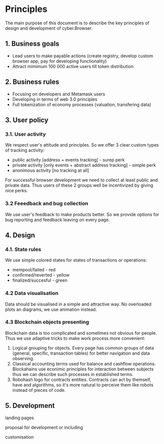 
# Principles

The main purpose of this document is to describe the key principles of design and development of cyber.Browser.



## 1. Business goals

- Lead users to make payable actions (create registry, develop custom browser app, pay for developing functionality)
- Attract mimimum 100 000 active users till token distribution



## 2. Business rules

- Focusing on developers and Metamask users
- Developing in terms of web 3.0 principles
- Full tokenization of economy processes (valuation, transfering data)



## 3. User policy

### 3.1. User activity

We respect user's attitude and principles. So we offer 3 clear custom types of tracking activity:

- public activity [address + events tracking] - surep perk
- private activity [only events + abstract address tracking] - simple perk
- anonimous activity [no tracking at all]

For successful browser development we need to collect at least public and private data. Thus users of these 2 groups well be incentivized by giving nice perks.

### 3.2 Feeedback and bug collection

We use user's feedback to make products better. So we provide options for bug reporting and feedback leaving on every page.



## 4. Design 

### 4.1. State rules

We use simple colored states for states of transactions or operations:

- mempool/failed - red
- confirmed/reverted - yellow
- finalized/succesful - green

### 4.2 Data visualisation

Data should be visualised in a simple and attractive way. No overloaded plots an diagrams, we use animation instead.

### 4.3 Blockchain objects presenting

Blockchain data is too complicated and sometimes not obvious for people. Thus we use adaptive tricks to make work process more convenient:

1. Logical grouping for objects. Every page has common groups of data (general, specific, transaction tables) for better navigation and data observing.
2. Classical accounting terms used for balance and cashflow operations. Blockahains use econimic principles for interaction between subjects thus we can describe such processes in established terms.
3. Robohash logo for contracts entities. Contracts can act by themself, have and algorithms, so it's more natural to perceive them like robots instead of pieces of code. 


## 5. Development




landing pages

proposal for development or including

customisation

